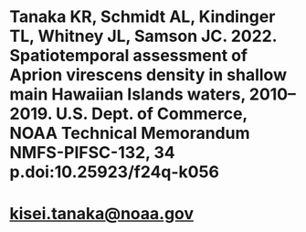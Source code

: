  # Tanaka KR, Schmidt AL, Kindinger TL, Whitney JL, Samson JC. 2022. Spatiotemporal assessment of Aprion virescens density in shallow main Hawaiian Islands waters, 2010–2019. U.S. Dept. of Commerce, NOAA Technical Memorandum NMFS-PIFSC-132, 34 p.doi:10.25923/f24q-k056 
 # kisei.tanaka@noaa.gov
